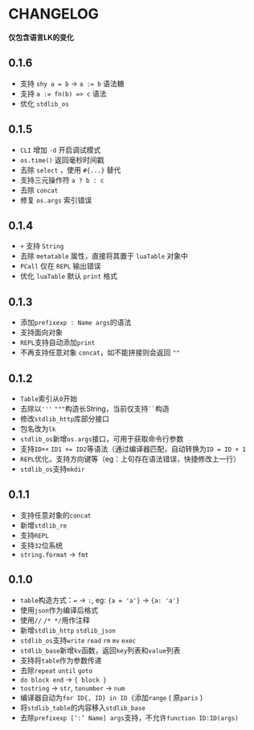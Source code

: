 # CHANGELOG
**仅包含语言LK的变化**

## 0.1.6
- 支持 `shy a = b` -> `a := b` 语法糖
- 支持 `a := fn(b) => c` 语法
- 优化 `stdlib_os`

## 0.1.5
- `CLI` 增加 `-d` 开启调试模式
- `os.time()` 返回毫秒时间戳
- 去除 `select` ，使用 `#{...}` 替代
- 支持三元操作符 `a ? b : c`
- 去除 `concat`
- 修复 `os.args` 索引错误

## 0.1.4
- `+` 支持 `String`
- 去除 `metatable` 属性，直接将其置于 `luaTable` 对象中
- `PCall` 仅在 `REPL` 输出错误
- 优化 `luaTable` 默认 `print` 格式

## 0.1.3
- 添加`prefixexp : Name args`的语法
- 支持面向对象
- `REPL`支持自动添加`print`
- 不再支持任意对象 `concat`，如不能拼接则会返回 `""`

## 0.1.2
- `Table`索引从`0`开始
- 去除以`'''` `"""`构造长String，当前仅支持``` `` ```构造
- 修改`stdlib_http`库部分接口
- 包名改为`lk`
- `stdlib_os`新增`os.args`接口，可用于获取命令行参数
- 支持`ID++` `ID1 += ID2`等语法（通过编译器匹配，自动转换为`ID = ID + 1`
- `REPL`优化，支持方向键等（eg：上句存在语法错误，快捷修改上一行）
- `stdlib_os`支持`mkdir`

## 0.1.1
- 支持任意对象的`concat`
- 新增`stdlib_re`
- 支持`REPL`
- 支持`32`位系统
- `string.format` -> `fmt`

## 0.1.0
- `table`构造方式：`=` -> `:`, eg: `{a = 'a'}` -> `{a: 'a'}`
- 使用`json`作为编译后格式
- 使用`//` `/* */`用作注释
- 新增`stdlib_http` `stdlib_json`
- `stdlib_os`支持`write` `read` `rm` `mv` `exec`
- `stdlib_base`新增`kv`函数，返回`key`列表和`value`列表
- 支持将`table`作为参数传递
- 去除`repeat` `until` `goto`
- `do block end` -> `{ block }`
- `tostring` -> `str`, `tonumber` -> `num`
- 编译器自动为`for ID{, ID} in ID {`添加`range` ( 原`paris` )
- 将`stdlib_table`的内容移入`stdlib_base`
- 去除`prefixexp [‘:’ Name] args`支持，不允许`function ID:ID(args)`